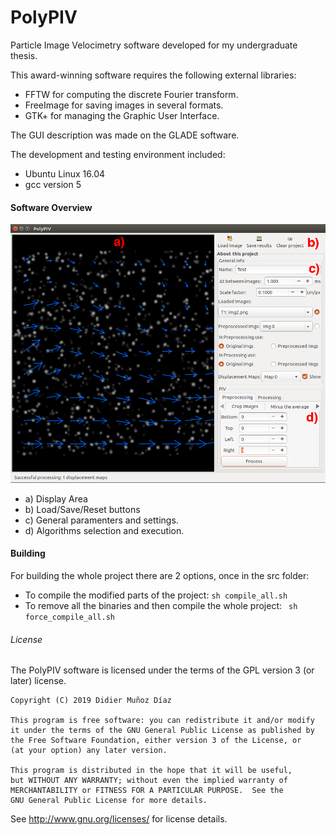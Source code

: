 # PolyPIV
Particle Image Velocimetry software developed for my undergraduate thesis.

This award-winning software requires the following external libraries:
- FFTW for computing the discrete Fourier transform.
- FreeImage for saving images in several formats.
- GTK+ for managing the Graphic User Interface.

The GUI description was made on the GLADE software.

The development and testing environment included:

- Ubuntu Linux 16.04
- gcc version 5

#### Software Overview

![alt text](PolyPIVGUI.png)

* a) Display Area
* b) Load/Save/Reset buttons
* c) General paramenters and settings.
* d) Algorithms selection and execution.

#### Building

For building the whole project there are 2 options, once in the src folder:

- To compile the modified parts of the project: ```sh compile_all.sh ```
- To remove all the binaries and then compile the whole project: ``` sh force_compile_all.sh```

###### License

The PolyPIV software is licensed under the terms of the GPL version 3 (or later) license.

    Copyright (C) 2019 Didier Muñoz Díaz

    This program is free software: you can redistribute it and/or modify
    it under the terms of the GNU General Public License as published by
    the Free Software Foundation, either version 3 of the License, or
    (at your option) any later version.

    This program is distributed in the hope that it will be useful,
    but WITHOUT ANY WARRANTY; without even the implied warranty of
    MERCHANTABILITY or FITNESS FOR A PARTICULAR PURPOSE.  See the
    GNU General Public License for more details.

See <http://www.gnu.org/licenses/> for license details.
